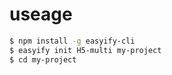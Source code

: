 # useage

``` bash
$ npm install -g easyify-cli
$ easyify init H5-multi my-project
$ cd my-project
```
